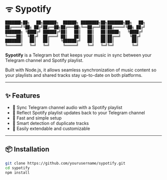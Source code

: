 # ᯤ Sypotify

```txt
███████╗██╗   ██╗██████╗  ██████╗ ████████╗██╗███████╗██╗   ██╗
██╔════╝╚██╗ ██╔╝██╔══██╗██╔═══██╗╚══██╔══╝██║██╔════╝╚██╗ ██╔╝
███████╗ ╚████╔╝ ██████╔╝██║   ██║   ██║   ██║█████╗   ╚████╔╝ 
╚════██║  ╚██╔╝  ██╔═══╝ ██║   ██║   ██║   ██║██╔══╝    ╚██╔╝  
███████║   ██║   ██║     ╚██████╔╝   ██║   ██║██║        ██║   
╚══════╝   ╚═╝   ╚═╝      ╚═════╝    ╚═╝   ╚═╝╚═╝        ╚═╝   
```

**Sypotify** is a Telegram bot that keeps your music in sync between your Telegram channel and Spotify playlist.

Built with Node.js, it allows seamless synchronization of music content so your playlists and shared tracks stay up-to-date on both platforms.

---

## ✨ Features

- 🔄 Sync Telegram channel audio with a Spotify playlist
- 🔁 Reflect Spotify playlist updates back to your Telegram channel
- 🚀 Fast and simple setup
- 🧠 Smart detection of duplicate tracks
- 🧩 Easily extendable and customizable

---

## 📦 Installation

```bash
git clone https://github.com/yourusername/sypotify.git
cd sypotify
npm install
```
